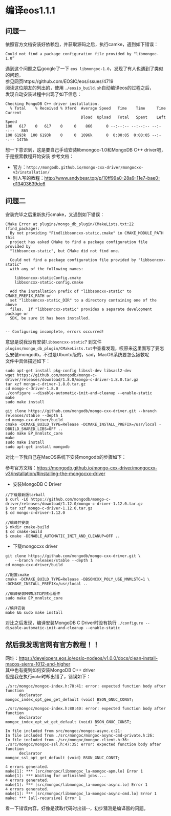 # 编译eos1.1.1

## 问题一
依照官方文档安装好依赖包，并获取源码之后，执行camke，遇到如下错误：       

`Could not find a package configuration file provided by "libmongoc-1.0”`

遇到这个问题之后google了一下 `eos libmongoc-1.0`，发现了有人也遇到了类似的问题，       
参见网页https://github.com/EOSIO/eos/issues/4719       
阅读这位朋友的列出的，使用 `./eosio_build.sh`自动编译eos的过程之后，          
发现自动安装过程中出现了如下信息：              
```
Checking MongoDB C++ driver installation.
  % Total    % Received % Xferd  Average Speed   Time    Time     Time  Current
                                 Dload  Upload   Total   Spent    Left  Speed
100   617    0   617    0     0    866      0 --:--:-- --:--:-- --:--:--   865
100 6193k  100 6193k    0     0  1096k      0  0:00:05  0:00:05 --:--:-- 1475k
```
想一下意识到，这是要自己手动安装libmongoc-1.0和MongoDB C++ driver吧，于是搜索教程开始安装
参考文档：
* 官方：`http://mongodb.github.io/mongo-cxx-driver/mongocxx-v3/installation/`
* 别人写的教程：http://www.andybear.top/p/10ff99a0-28a9-11e7-bae0-d13403639de6


## 问题二

安装完毕之后重新执行cmake，又遇到如下错误：
```
CMake Error at plugins/mongo_db_plugin/CMakeLists.txt:22 (find_package):
  By not providing "Findlibbsoncxx-static.cmake" in CMAKE_MODULE_PATH this
  project has asked CMake to find a package configuration file provided by
  "libbsoncxx-static", but CMake did not find one.

  Could not find a package configuration file provided by "libbsoncxx-static"
  with any of the following names:

    libbsoncxx-staticConfig.cmake
    libbsoncxx-static-config.cmake

  Add the installation prefix of "libbsoncxx-static" to CMAKE_PREFIX_PATH or
  set "libbsoncxx-static_DIR" to a directory containing one of the above
  files.  If "libbsoncxx-static" provides a separate development package or
  SDK, be sure it has been installed.


-- Configuring incomplete, errors occurred!
```
意思是说我没有安装`libbsoncxx-static`?
到文件`plugins/mongo_db_plugin/CMakeLists.txt`中查看发现，哎原来这里面写了要怎么安装mongodb，不过是Ubuntu版的，sad，MacOS系统要怎么拯救呢              
文件中具体描述如下：     
```
sudo apt-get install pkg-config libssl-dev libsasl2-dev
wget https://github.com/mongodb/mongo-c-driver/releases/download/1.8.0/mongo-c-driver-1.8.0.tar.gz
tar xzf mongo-c-driver-1.8.0.tar.gz
cd mongo-c-driver-1.8.0
./configure --disable-automatic-init-and-cleanup --enable-static
make
sudo make install

git clone https://github.com/mongodb/mongo-cxx-driver.git --branch releases/stable --depth 1
cd mongo-cxx-driver/build
cmake -DCMAKE_BUILD_TYPE=Release -DCMAKE_INSTALL_PREFIX=/usr/local -DBUILD_SHARED_LIBS=OFF ..
sudo make EP_mnmlstc_core
make
sudo make install
sudo apt-get install mongodb
```

对比一下我自己在MacOS系统下安装mongodb的步骤如下：

参考官方文档：https://mongodb.github.io/mongo-cxx-driver/mongocxx-v3/installation/#installing-the-mongocxx-driver      
* 安装MongoDB C Driver
```
//下载最新版tarball
$ curl -LO https://github.com/mongodb/mongo-c-driver/releases/download/1.12.0/mongo-c-driver-1.12.0.tar.gz
$ tar xzf mongo-c-driver-1.12.0.tar.gz
$ cd mongo-c-driver-1.12.0

//编译并安装
$ mkdir cmake-build
$ cd cmake-build
$ cmake -DENABLE_AUTOMATIC_INIT_AND_CLEANUP=OFF ..
```
  
* 下载mongocxx driver
```
git clone https://github.com/mongodb/mongo-cxx-driver.git \
    --branch releases/stable --depth 1
cd mongo-cxx-driver/build

//配置cmake
cmake -DCMAKE_BUILD_TYPE=Release -DBSONCXX_POLY_USE_MNMLSTC=1 \
-DCMAKE_INSTALL_PREFIX=/usr/local ..

//编译安装MNMLSTC的核心组件
sudo make EP_mnmlstc_core

//编译安装
make && sudo make install
```


对比之后发现，编译安装MongoDB C Driver时没有执行
`./configure --disable-automatic-init-and-cleanup --enable-static`


## 然后我发现官网有官方教程！！
网址：https://developers.eos.io/eosio-nodeos/v1.0.0/docs/clean-install-macos-sierra-1012-and-higher                       
其中也有提到如何安装MongoDB C++ driver              
但是我在执行`make`时却出错了，错误如下：
```
./src/mongoc/mongoc-index.h:78:41: error: expected function body after function
      declarator
mongoc_index_opt_geo_get_default (void) BSON_GNUC_CONST;
                                        ^
./src/mongoc/mongoc-index.h:80:40: error: expected function body after function
      declarator
mongoc_index_opt_wt_get_default (void) BSON_GNUC_CONST;
                                       ^
In file included from src/mongoc/mongoc-async.c:21:
In file included from ./src/mongoc/mongoc-async-cmd-private.h:26:
In file included from ./src/mongoc/mongoc-client.h:36:
./src/mongoc/mongoc-ssl.h:47:35: error: expected function body after function
      declarator
mongoc_ssl_opt_get_default (void) BSON_GNUC_CONST;

4 errors generated.
make[1]: *** [src/mongoc/libmongoc_la-mongoc-apm.lo] Error 1
make[1]: *** Waiting for unfinished jobs....
4 errors generated.
make[1]: *** [src/mongoc/libmongoc_la-mongoc-async.lo] Error 1
4 errors generated.
make[1]: *** [src/mongoc/libmongoc_la-mongoc-async-cmd.lo] Error 1
make: *** [all-recursive] Error 1
```
看一下错误内容，好像是读取代码时出错···，初步猜测是编译器的问题。

